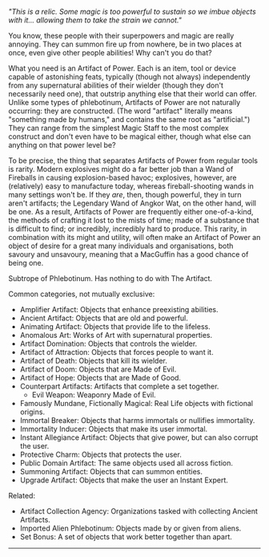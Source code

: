 _"This is a relic. Some magic is too powerful to sustain so we imbue objects with it... allowing them to take the strain we cannot."_

You know, these people with their superpowers and magic are really annoying. They can summon fire up from nowhere, be in two places at once, even give other people abilities! Why can't you do that?

What you need is an Artifact of Power. Each is an item, tool or device capable of astonishing feats, typically (though not always) independently from any supernatural abilities of their wielder (though they don't necessarily need one), that outstrip anything else that their world can offer. Unlike some types of phlebotinum, Artifacts of Power are not naturally occurring: they are constructed. (The word "artifact" literally means "something made by humans," and contains the same root as "artificial.") They can range from the simplest Magic Staff to the most complex construct and don't even have to be magical either, though what else can anything on that power level be?

To be precise, the thing that separates Artifacts of Power from regular tools is rarity. Modern explosives might do a far better job than a Wand of Fireballs in causing explosion-based havoc; explosives, however, are (relatively) easy to manufacture today, whereas fireball-shooting wands in many settings won't be. If they _are_, then, though powerful, they in turn aren't artifacts; the Legendary Wand of Angkor Wat, on the other hand, will be one. As a result, Artifacts of Power are frequently either one-of-a-kind, the methods of crafting it lost to the mists of time; made of a substance that is difficult to find; or incredibly, incredibly hard to produce. This rarity, in combination with its might and utility, will often make an Artifact of Power an object of desire for a great many individuals and organisations, both savoury and unsavoury, meaning that a MacGuffin has a good chance of being one.

Subtrope of Phlebotinum. Has nothing to do with The Artifact.

Common categories, not mutually exclusive:

-   Amplifier Artifact: Objects that enhance preexisting abilities.
-   Ancient Artifact: Objects that are old and powerful.
-   Animating Artifact: Objects that provide life to the lifeless.
-   Anomalous Art: Works of Art with supernatural properties.
-   Artifact Domination: Objects that controls the wielder.
-   Artifact of Attraction: Objects that forces people to want it.
-   Artifact of Death: Objects that kill its wielder.
-   Artifact of Doom: Objects that are Made of Evil.
-   Artifact of Hope: Objects that are Made of Good.
-   Counterpart Artifacts: Artifacts that complete a set together.
    -   Evil Weapon: Weaponry Made of Evil.
-   Famously Mundane, Fictionally Magical: Real Life objects with fictional origins.
-   Immortal Breaker: Objects that harms immortals or nullifies immortality.
-   Immortality Inducer: Objects that make its user immortal.
-   Instant Allegiance Artifact: Objects that give power, but can also corrupt the user.
-   Protective Charm: Objects that protects the user.
-   Public Domain Artifact: The same objects used all across fiction.
-   Summoning Artifact: Objects that can summon entities.
-   Upgrade Artifact: Objects that make the user an Instant Expert.

Related:

-   Artifact Collection Agency: Organizations tasked with collecting Ancient Artifacts.
-   Imported Alien Phlebotinum: Objects made by or given from aliens.
-   Set Bonus: A set of objects that work better together than apart.

___
